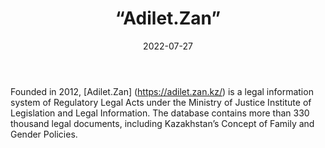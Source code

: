 ﻿---
countries: ["Kazakhstan"]
category: [“Government”]
tags: [“government”, “policy”, “documents”]
dates: [2021-2022]
data_type: [“archive”, “policy”] 
title: [“Adilet.Zan”]
date: [2022-07-27]
language: [“Russian”, “Kazakh”, “English”]
description: [Legal information system of Regulatory Legal Acts under the Ministry of Justice Institute of Legislation and Legal Information. ]
---

Founded in 2012, [Adilet.Zan] (https://adilet.zan.kz/) is a legal information system of Regulatory Legal Acts under the Ministry of Justice Institute of Legislation and Legal Information. The database contains more than 330 thousand legal documents, including Kazakhstan’s Concept of Family and Gender Policies. 
